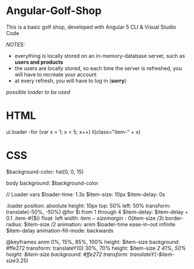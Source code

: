 # Angular-Golf-Shop
This is a basic golf shop, developed with Angular 5 CLI &amp; Visual Studio Code

*NOTES:*
- everything is locally stored on an in-memory-database server, such as **users and products**
- the users are locally stored, so each time the server is refreshed, you will have to recreate your account
- at every refresh, you will have to log in (**sorry**)

*possible loader to be used*
# HTML
ul.loader
  -for (var x = 1; x < 5; x++)
    li(class="item-" + x)
# CSS
$background-color: hsl(0, 0, 15)

body
  background: $background-color
 
    
// Loader vars
$loader-time: 1.3s
$item-size: 10px
$item-delay: 0s
    
.loader
  position: absolute
  height: 10px
  top: 50%
  left: 50%
  transform: translate(-50%, -50%)
@for $i from 1 through 4
  $item-delay: $item-delay + 0.1
  .item-#{$i}
    float: left
    width: $item-size
    margin: 0 ($item-size /3)
    border-radius: $item-size /2
    animation: anim $loader-time ease-in-out infinite $item-delay
    animation-fill-mode: backwards
    
@keyframes anim
  0%, 15%, 85%, 100%
    height: $item-size
    background: #ffe272
    transform: translateY(0)
  30%, 70%
    height: $item-size *2
  41%, 50%
    height: $item-size
    background: #ffe272
    transform: translateY(-$item-size*3.25)
  
    


